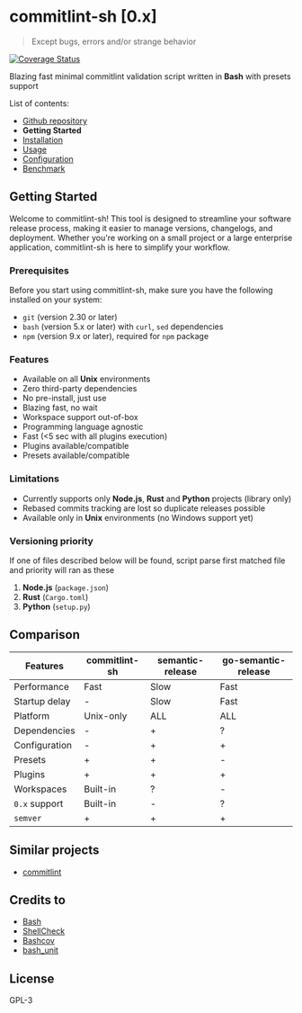 # commitlint-sh \[0.x\]

> Except bugs, errors and/or strange behavior

[![Coverage Status](https://coveralls.io/repos/github/dalisoft/commitlint-sh/badge.svg?branch=master)](https://coveralls.io/github/dalisoft/commitlint-sh?branch=master)

Blazing fast minimal commitlint validation script written in **Bash** with presets support

List of contents:

- [Github repository](https://github.com/dalisoft/commitlint-sh)
- **Getting Started**
- [Installation](./INSTALLATION.md)
- [Usage](./USAGE.md)
- [Configuration](./CONFIGURATION.md)
- [Benchmark](./BENCHMARK.md)

## Getting Started

Welcome to commitlint-sh! This tool is designed to streamline your software release process, making it easier to manage versions, changelogs, and deployment. Whether you're working on a small project or a large enterprise application, commitlint-sh is here to simplify your workflow.

### Prerequisites

Before you start using commitlint-sh, make sure you have the following installed on your system:

- `git` (version 2.30 or later)
- `bash` (version 5.x or later) with `curl`, `sed` dependencies
- `npm` (version 9.x or later), required for `npm` package

### Features

- Available on all **Unix** environments
- Zero third-party dependencies
- No pre-install, just use
- Blazing fast, no wait
- Workspace support out-of-box
- Programming language agnostic
- Fast (<5 sec with all plugins execution)
- Plugins available/compatible
- Presets available/compatible

### Limitations

- Currently supports only **Node.js**, **Rust** and **Python** projects (library only)
- Rebased commits tracking are lost so duplicate releases possible
- Available only in **Unix** environments (no Windows support yet)

### Versioning priority

If one of files described below will be found, script parse first matched file and priority will ran as these

1. **Node.js** (`package.json`)
2. **Rust** (`Cargo.toml`)
3. **Python** (`setup.py`)

## Comparison

| Features      | commitlint-sh | semantic-release | go-semantic-release |
| ------------- | ------------- | ---------------- | ------------------- |
| Performance   | Fast          | Slow             | Fast                |
| Startup delay | -             | Slow             | Fast                |
| Platform      | Unix-only     | ALL              | ALL                 |
| Dependencies  | -             | +                | ?                   |
| Configuration | -             | +                | +                   |
| Presets       | +             | +                | -                   |
| Plugins       | +             | +                | +                   |
| Workspaces    | Built-in      | ?                | -                   |
| `0.x` support | Built-in      | -                | ?                   |
| `semver`      | +             | +                | +                   |

## Similar projects

- [commitlint](https://commitlint.js.org)

## Credits to

- [Bash](https://www.gnu.org/software/bash)
- [ShellCheck](https://github.com/koalaman/shellcheck)
- [Bashcov](https://github.com/infertux/bashcov)
- [bash_unit](https://github.com/pgrange/bash_unit)

## License

GPL-3

